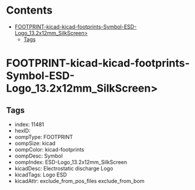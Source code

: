 



Contents
========

* [FOOTPRINT-kicad-kicad-footprints-Symbol-ESD-Logo_13.2x12mm_SilkScreen>](#footprint-kicad-kicad-footprints-symbol-esd-logo_132x12mm_silkscreen)
	* [Tags](#tags)

# FOOTPRINT-kicad-kicad-footprints-Symbol-ESD-Logo_13.2x12mm_SilkScreen>

## Tags

- index: 11481
- hexID: 
- oompType: FOOTPRINT
- oompSize: kicad
- oompColor: kicad-footprints
- oompDesc: Symbol
- oompIndex: ESD-Logo_13.2x12mm_SilkScreen
- kicadDesc: Electrostatic discharge Logo
- kicadTags: Logo ESD
- kicadAttr: exclude_from_pos_files exclude_from_bom
